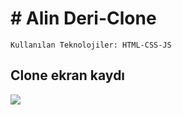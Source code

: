 <h1># Alin Deri-Clone</h1> 

````
Kullanılan Teknolojiler: HTML-CSS-JS
````

<h2>Clone ekran kaydı</h2>
<img src="alin-ekrankaydi.gif">
